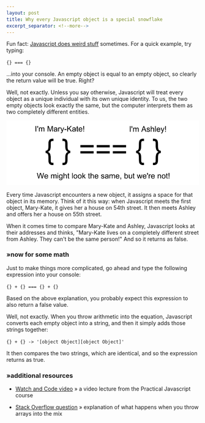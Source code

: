 ```yaml
---
layout: post
title: Why every Javascript object is a special snowflake
excerpt_separator: <!--more-->
---
```


Fun fact: [Javascript does weird stuff](https://www.destroyallsoftware.com/talks/wat) sometimes. For a quick example, try typing:

`{} === {}`

...into your console. An empty object is equal to an empty object, so clearly the return value will be true. Right?

Well, not exactly. Unless you say otherwise, Javascript will treat every object as a unique individual with its own unique identity. To us, the two empty objects look exactly the same, but the computer interprets them as two completely different entities.

<!--more-->
![olsen twins as javascript objects](/images/olsen_objects.png)

Every time Javascript encounters a new object, it assigns a space for that object in its memory. Think of it this way: when Javascript meets the first object, Mary-Kate, it gives her a house on 54th street. It then meets Ashley and offers her a house on 55th street.

When it comes time to compare Mary-Kate and Ashley, Javascript looks at their addresses and thinks, "Mary-Kate lives on a completely different street from Ashley. They can't be the same person!" And so it returns as false.

### »now for some math

Just to make things more complicated, go ahead and type the following expression into your console:

`{} + {} === {} + {}`

Based on the above explanation, you probably expect this expression to also return a false value.

Well, not exactly. When you throw arithmetic into the equation, Javascript converts each empty object into a string, and then it simply adds those strings together:

`{} + {} -> '[object Object][object Object]'`

It then compares the two strings, which are identical, and so the expression returns as true.

### »additional resources

* [Watch and Code video](https://watchandcode.com/courses/60264/lectures/938895) » a video lecture from the Practical Javascript course

* [Stack Overflow question](https://stackoverflow.com/questions/41124252/why-is-true) » explanation of what happens when you throw arrays into the mix
